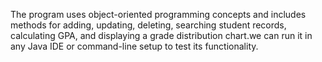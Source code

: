 The program uses object-oriented programming concepts and includes methods for adding, updating, deleting, searching student records, calculating GPA, and displaying a grade distribution chart.we can run it in any Java IDE or command-line setup to test its functionality.
